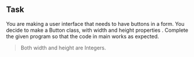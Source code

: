 ## Task
You are making a user interface that needs to have buttons in a form.
You decide to make a Button class, with width and height properties .
Complete the given program so that the code in main works as expected.
>Both width and height are Integers.
